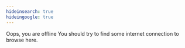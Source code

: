 ```yaml
---
hideinsearch: true
hideingoogle: true
---
```

Oops, you are offline
You should try to find some internet connection to browse here.
